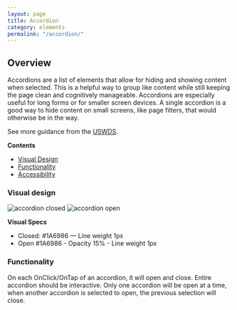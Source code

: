 ```yaml
---
layout: page
title: Accordion
category: elements
permalink: "/accordion/"
---
```


## Overview
Accordions are a list of elements that allow for hiding and showing content when selected. This is a helpful way to group like content while still keeping the page clean and cognitively manageable. Accordions are especially useful for long forms or for smaller screen devices. A single accordion is a good way to hide content on small screens, like page filters, that would otherwise be in the way.

See more guidance from the [USWDS](https://designsystem.digital.gov/components/accordion/).

**Contents**
- [Visual Design](#visualdesign)
- [Functionality](#functionality)
- [Accessibility](#accessibility)



<a name="visualdesign"></a>
### Visual design
![accordion closed](../assets/img/accordion/accordion-closed.png)
![accordion open](../assets/img/accordion/accordion-open.png)

**Visual Specs**
- Closed: #1A6986 — Line weight 1px
- Open #1A6986 - Opacity 15% - Line weight 1px


<a name="functionality"></a>
### Functionality
On each OnClick/OnTap of an accordion, it will open and close. Entire accordion should be interactive. Only one accordion will be open at a time, when another accordion is selected to open, the previous selection will close.
